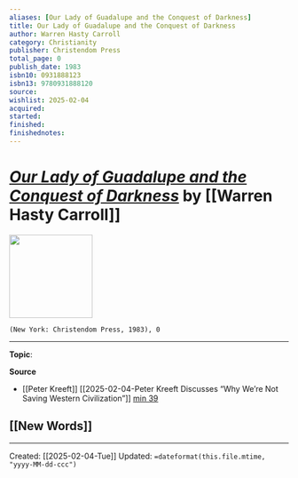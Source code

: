 ```yaml
---
aliases: [Our Lady of Guadalupe and the Conquest of Darkness]
title: Our Lady of Guadalupe and the Conquest of Darkness
author: Warren Hasty Carroll
category: Christianity
publisher: Christendom Press
total_page: 0
publish_date: 1983
isbn10: 0931888123
isbn13: 9780931888120
source: 
wishlist: 2025-02-04
acquired: 
started: 
finished: 
finishednotes: 
---
```

# *[Our Lady of Guadalupe and the Conquest of Darkness]()* by [[Warren Hasty Carroll]]

<img src="http://books.google.com/books/content?id=Ib8uPAAACAAJ&printsec=frontcover&img=1&zoom=1&source=gbs_api" width=150>

`(New York: Christendom Press, 1983), 0`



--- 
**Topic**: 

**Source**
- [[Peter Kreeft]] [[2025-02-04-Peter Kreeft Discusses “Why We’re Not Saving Western Civilization”]] [min 39](https://youtu.be/siXMRhRfoyw?t=2357)
 
**[[New Words]]**
- 

---
Created: [[2025-02-04-Tue]]
Updated: `=dateformat(this.file.mtime, "yyyy-MM-dd-ccc")`